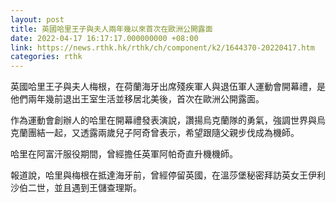 ```yaml
---
layout: post
title: 英國哈里王子與夫人兩年幾以來首次在歐洲公開露面
date: 2022-04-17 16:17:17.000000000 +08:00
link: https://news.rthk.hk/rthk/ch/component/k2/1644370-20220417.htm
categories: rthk
---
```


英國哈里王子與夫人梅根，在荷蘭海牙出席殘疾軍人與退伍軍人運動會開幕禮，是他們兩年幾前退出王室生活並移居北美後，首次在歐洲公開露面。

作為運動會創辦人的哈里在開幕禮發表演說，讚揚烏克蘭隊的勇氣，強調世界與烏克蘭團結一起，又透露兩歲兒子阿奇曾表示，希望跟隨父親步伐成為機師。

哈里在阿富汗服役期間，曾經擔任英軍阿帕奇直升機機師。

報道說，哈里與梅根在抵達海牙前，曾經停留英國，在溫莎堡秘密拜訪英女王伊利沙伯二世，並且遇到王儲查理斯。
